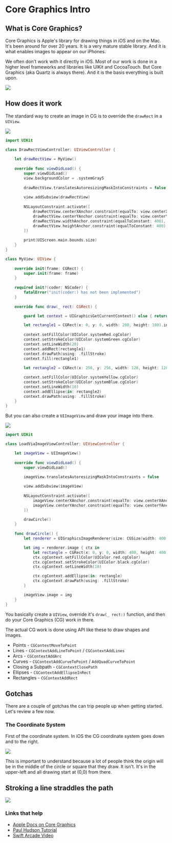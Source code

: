 # Core Graphics Intro

## What is Core Graphics?

Core Graphics is Apple's library for drawing things in iOS and on the Mac. It's been around for over 20 years. It is a very mature stable library. And it is what enables images to appear on our iPhones.

We often don't work with it directly in iOS. Most of our work is done in a higher level frameworks and libraries like UIKit and CocoaTouch. But Core Graphics (aka Quartz is always there). And it is the basis everything is built upon.

![](images/eco.png)

## How does it work

The standard way to create an image in CG is to override the `drawRect` in a `UIView`.

![](images/rect.png)

```swift
import UIKit

class DrawRectViewController: UIViewController {
    
    let drawRectView = MyView()
    
    override func viewDidLoad() {
        super.viewDidLoad()
        view.backgroundColor = .systemGray5
        
        drawRectView.translatesAutoresizingMaskIntoConstraints = false
                
        view.addSubview(drawRectView)
        
        NSLayoutConstraint.activate([
            drawRectView.centerXAnchor.constraint(equalTo: view.centerXAnchor),
            drawRectView.centerYAnchor.constraint(equalTo: view.centerYAnchor),
            drawRectView.widthAnchor.constraint(equalToConstant: 400),
            drawRectView.heightAnchor.constraint(equalToConstant: 400),
        ])
        
        print(UIScreen.main.bounds.size)
    }
}

class MyView: UIView {
    
    override init(frame: CGRect) {
        super.init(frame: frame)
    }
    
    required init?(coder: NSCoder) {
        fatalError("init(coder:) has not been implemented")
    }
    
    override func draw(_ rect: CGRect) {

        guard let context = UIGraphicsGetCurrentContext() else { return }

        let rectangle1 = CGRect(x: 0, y: 0, width: 200, height: 180).insetBy(dx: 10, dy: 10)
                
        context.setFillColor(UIColor.systemRed.cgColor)
        context.setStrokeColor(UIColor.systemGreen.cgColor)
        context.setLineWidth(20)
        context.addRect(rectangle1)
        context.drawPath(using: .fillStroke)
        context.fill(rectangle1)
        
        let rectangle2 = CGRect(x: 256, y: 256, width: 128, height: 128)

        context.setFillColor(UIColor.systemYellow.cgColor)
        context.setStrokeColor(UIColor.systemBlue.cgColor)
        context.setLineWidth(10)
        context.addEllipse(in: rectangle2)
        context.drawPath(using: .fillStroke)
    }
}
```

But you can also create a `UIImageView` and draw your image into there.

![](images/view.png)

```swift
import UIKit

class LoadViaImageViewController: UIViewController {

    let imageView = UIImageView()
    
    override func viewDidLoad() {
        super.viewDidLoad()
        
        imageView.translatesAutoresizingMaskIntoConstraints = false

        view.addSubview(imageView)
        
        NSLayoutConstraint.activate([
            imageView.centerXAnchor.constraint(equalTo: view.centerXAnchor),
            imageView.centerYAnchor.constraint(equalTo: view.centerYAnchor),
        ])

        drawCircle()
    }
    
    func drawCircle() {
        let renderer = UIGraphicsImageRenderer(size: CGSize(width: 400, height: 400))

        let img = renderer.image { ctx in
            let rectangle = CGRect(x: 0, y: 0, width: 400, height: 400).insetBy(dx: 5, dy: 5)
            ctx.cgContext.setFillColor(UIColor.red.cgColor)
            ctx.cgContext.setStrokeColor(UIColor.black.cgColor)
            ctx.cgContext.setLineWidth(10)

            ctx.cgContext.addEllipse(in: rectangle)
            ctx.cgContext.drawPath(using: .fillStroke)
        }

        imageView.image = img
    }
}
```

You basically create a `UIView`, override it's `draw(_ rect:)` function, and then do your Core Graphics (CG) work in there.

The actual CG work is done using API like these to draw shapes and images.

- Points - `CGContextMoveToPoint`
- Lines - `CGContextAddLineToPoint` / `CGContextAddLines`
- Arcs - `CGContextAddArc`
- Curves - `CGContextAddCurveToPoint` / `AddQuadCurveToPoint`
- Closing a Subpath - `CGContextClosePath`
- Ellipses - `CGContextAddEllipseInRect`
- Rectangles - `CGContextAddRect`

 
## Gotchas

There are a couple of gotchas the can trip people up when getting started. Let's review a few now.

### The Coordinate System

First of the coordinate system. In iOS the CG coordinate system goes down and to the right.

![](images/coordinate2.png)

This is important to understand because a lot of people think the origin will be in the middle of the circle or square that they draw. It isn't. It's in the upper-left and all drawing start at (0,0) from there.

## Stroking a line straddles the path

![](images/straddle3.png)


### Links that help

- [Apple Docs on Core Graphics](https://developer.apple.com/library/archive/documentation/GraphicsImaging/Conceptual/drawingwithquartz2d/Introduction/Introduction.html#//apple_ref/doc/uid/TP40007533-SW1)
- [Paul Hudson Tutorial](https://www.hackingwithswift.com/read/27/3/drawing-into-a-core-graphics-context-with-uigraphicsimagerenderer)
- [Swift Arcade Video](https://youtu.be/won0gA05ce0)
